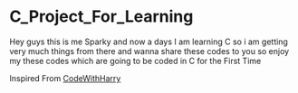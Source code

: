 # C_Project_For_Learning
Hey guys this is me Sparky and now a days I am learning C so i am getting very much things from there and wanna share these codes to you so enjoy my these codes which are going to be coded in C for the First Time

Inspired From <a href="www.youtube.com/c/codewithharry">CodeWithHarry</a>
